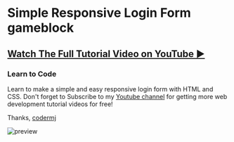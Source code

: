 # Simple Responsive Login Form gameblock
## [Watch The Full Tutorial Video on YouTube ▶](https://youtu.be/S_429Nvkx4Q)
### Learn to Code

Learn to make a simple and easy responsive login form with HTML and CSS. Don't forget to Subscribe to my [Youtube channel](https://www.youtube.com/@thecodermj/) for getting more web development tutorial videos for free!

Thanks,
[codermj](https://twitter.com/mjshofy)

![preview](https://user-images.githubusercontent.com/76812554/113563670-ebdeba00-9629-11eb-9c6b-9a77a9fba3d9.png)

